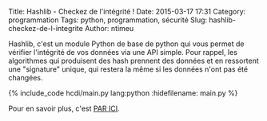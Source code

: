 Title: Hashlib - Checkez de l'intégrité !
Date: 2015-03-17 17:31
Category: programmation
Tags: python, programmation, sécurité
Slug: hashlib-checkez-de-l-integrite
Author: ntimeu

Hashlib, c'est un module Python de base de python qui vous permet de vérifier
l'intégrité de vos données via une API simple. Pour rappel, les algorithmes qui
produisent des hash prennent des données et en ressortent une "signature"
unique, qui restera la même si les données n'ont pas été changées.

{% include_code hcdi/main.py lang:python :hidefilename: main.py %}

Pour en savoir plus, c'est
[PAR ICI](https://docs.python.org/3/library/hashlib.html).
